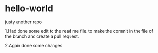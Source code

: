 # hello-world
justy another repo

1.Had done some edit to the read me file. to make the commit in the file of the branch and create a pull request.

2.Again done some changes 
